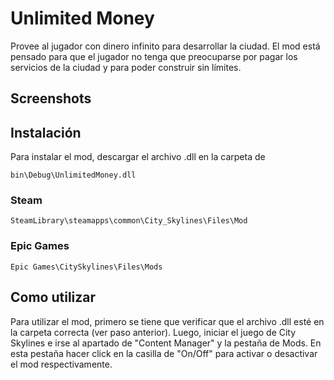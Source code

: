 # Unlimited Money
 
 Provee al jugador con dinero infinito para desarrollar la ciudad. El mod está
 pensado para que el jugador no tenga que preocuparse por pagar los servicios de la
 ciudad y para poder construir sin límites.

 ## Screenshots

 ## Instalación

 Para instalar el mod, descargar el archivo .dll en la carpeta de 

 ```{bash}
 bin\Debug\UnlimitedMoney.dll 
 ```

 ### Steam

 ```{bash}
 SteamLibrary\steamapps\common\City_Skylines\Files\Mod 
 ```

 ### Epic Games

 ```{bash}
 Epic Games\CitySkylines\Files\Mods
 ```

 ## Como utilizar

 Para utilizar el mod, primero se tiene que verificar que el archivo .dll esté en 
 la carpeta correcta (ver paso anterior). Luego, iniciar el juego de City Skylines 
 e irse al apartado de "Content Manager" y la pestaña de Mods. En esta pestaña hacer
 click en la casilla de "On/Off" para activar o desactivar el mod respectivamente.
